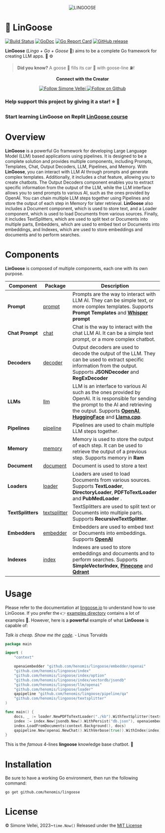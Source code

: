 <p align="center"><img src="https://lingoose.io/assets/img/lingoose-small.png" alt="LINGOOSE"/></p>

# 🪿 LinGoose

[![Build Status](https://github.com/henomis/lingoose/actions/workflows/checks.yml/badge.svg)](https://github.com/henomis/lingoose/actions/workflows/checks.yml) [![GoDoc](https://godoc.org/github.com/henomis/lingoose?status.svg)](https://godoc.org/github.com/henomis/lingoose) [![Go Report Card](https://goreportcard.com/badge/github.com/henomis/lingoose)](https://goreportcard.com/report/github.com/henomis/lingoose) [![GitHub release](https://img.shields.io/github/release/henomis/lingoose.svg)](https://github.com/henomis/lingoose/releases)

**LinGoose** (_Lingo + Go + Goose_ 🪿) aims to be a complete Go framework for creating LLM apps. 🤖 ⚙️

> **Did you know?** A goose 🪿 fills its car 🚗 with goose-line ⛽!

<p align="center"><b>Connect with the Creator </b></p>
<p align="center">
<a href="https://twitter.com/simonevellei" target="blank">
<img src="https://img.shields.io/twitter/follow/simonevellei?label=Follow:%20Simone%20Vellei&style=social" alt="Follow Simone Vellei"/>
</a>
<a href='https://github.com/henomis'>
<img alt="Follow on Github" src="https://img.shields.io/badge/Follow-henomis-green?logo=github&link=https%3A%2F%2Fgithub.com%2Fhenomis">
</a>
</p>

### Help support this project by giving it a star! ⭐ 🪿

### Start learning LinGoose on Replit [LinGoose course](https://replit.com/@henomis/Building-AI-Applications-with-LinGoose)

# Overview

**LinGoose** is a powerful Go framework for developing Large Language Model (LLM) based applications using pipelines. It is designed to be a complete solution and provides multiple components, including Prompts, Templates, Chat, Output Decoders, LLM, Pipelines, and Memory. With **LinGoose**, you can interact with LLM AI through prompts and generate complex templates. Additionally, it includes a chat feature, allowing you to create chatbots. The Output Decoders component enables you to extract specific information from the output of the LLM, while the LLM interface allows you to send prompts to various AI, such as the ones provided by OpenAI. You can chain multiple LLM steps together using Pipelines and store the output of each step in Memory for later retrieval. **LinGoose** also includes a Document component, which is used to store text, and a Loader component, which is used to load Documents from various sources. Finally, it includes TextSplitters, which are used to split text or Documents into multiple parts, Embedders, which are used to embed text or Documents into embeddings, and Indexes, which are used to store embeddings and documents and to perform searches.

# Components

**LinGoose** is composed of multiple components, each one with its own purpose.

| Component         | Package                       | Description                                                                                                                                                                                                                                                                                            |
| ----------------- | ----------------------------- | ------------------------------------------------------------------------------------------------------------------------------------------------------------------------------------------------------------------------------------------------------------------------------------------------------ |
| **Prompt**        | [prompt](prompt/)             | Prompts are the way to interact with LLM AI. They can be simple text, or more complex templates. Supports **Prompt Templates** and **[Whisper](https://openai.com) prompt**                                                                                                                            |
| **Chat Prompt**   | [chat](chat/)                 | Chat is the way to interact with the chat LLM AI. It can be a simple text prompt, or a more complex chatbot.                                                                                                                                                                                           |
| **Decoders**      | [decoder](decoder/)           | Output decoders are used to decode the output of the LLM. They can be used to extract specific information from the output. Supports **JSONDecoder** and **RegExDecoder**                                                                                                                              |
| **LLMs**          | [llm](llm/)                   | LLM is an interface to various AI such as the ones provided by OpenAI. It is responsible for sending the prompt to the AI and retrieving the output. Supports **[OpenAI](https://openai.com)**, **[HuggingFace](https://huggingface.co)** and **[Llama.cpp](https://github.com/ggerganov/llama.cpp)**. |
| **Pipelines**     | [pipeline](pipeline/)         | Pipelines are used to chain multiple LLM steps together.                                                                                                                                                                                                                                               |
| **Memory**        | [memory](memory/)             | Memory is used to store the output of each step. It can be used to retrieve the output of a previous step. Supports memory in **Ram**                                                                                                                                                                  |
| **Document**      | [document](document/)         | Document is used to store a text                                                                                                                                                                                                                                                                       |
| **Loaders**       | [loader](loader/)             | Loaders are used to load Documents from various sources. Supports **TextLoader**, **DirectoryLoader**, **PDFToTextLoader** and **PubMedLoader** .                                                                                                                                                      |
| **TextSplitters** | [textsplitter](textsplitter/) | TextSplitters are used to split text or Documents into multiple parts. Supports **RecursiveTextSplitter**.                                                                                                                                                                                             |
| **Embedders**     | [embedder](embedder/)         | Embedders are used to embed text or Documents into embeddings. Supports **[OpenAI](https://openai.com)**                                                                                                                                                                                               |
| **Indexes**       | [index](index/)               | Indexes are used to store embeddings and documents and to perform searches. Supports **SimpleVectorIndex**, **[Pinecone](https://pinecone.io)** and **[Qdrant](https://qdrant.tech)**                                                                                                                  |

# Usage

Please refer to the documentation at [lingoose.io](https://lingoose.io/docs/) to understand how to use LinGoose. If you prefer the 👉 [examples directory](examples/) contains a lot of examples 🚀.
However, here is a **powerful** example of what **LinGoose** is capable of:

_Talk is cheap. Show me the [code](examples/)._ - Linus Torvalds

```go
package main

import (
	"context"

	openaiembedder "github.com/henomis/lingoose/embedder/openai"
	"github.com/henomis/lingoose/index"
	"github.com/henomis/lingoose/index/option"
	"github.com/henomis/lingoose/index/vectordb/jsondb"
	"github.com/henomis/lingoose/llm/openai"
	"github.com/henomis/lingoose/loader"
	qapipeline "github.com/henomis/lingoose/pipeline/qa"
	"github.com/henomis/lingoose/textsplitter"
)

func main() {
	docs, _ := loader.NewPDFToTextLoader("./kb").WithTextSplitter(textsplitter.NewRecursiveCharacterTextSplitter(2000, 200)).Load(context.Background())
	index := index.New(jsondb.New().WithPersist("db.json"), openaiembedder.New(openaiembedder.AdaEmbeddingV2)).WithIncludeContents(true)
	index.LoadFromDocuments(context.Background(), docs)
	qapipeline.New(openai.NewChat().WithVerbose(true)).WithIndex(index).Query(context.Background(), "What is the NATO purpose?", option.WithTopK(1))
}
```

This is the _famous_ 4-lines **lingoose** knowledge base chatbot. 🤖

# Installation

Be sure to have a working Go environment, then run the following command:

```shell
go get github.com/henomis/lingoose
```

# License

© Simone Vellei, 2023~`time.Now()`
Released under the [MIT License](LICENSE)

